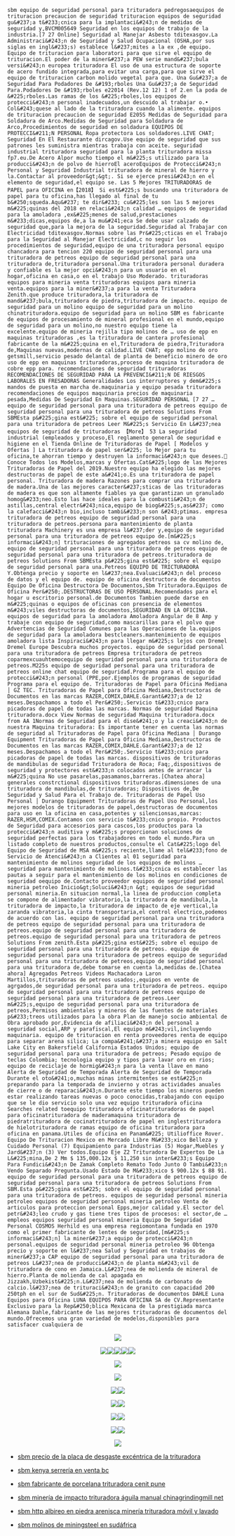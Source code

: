
```
sbm equipo de seguridad personal para trituradora pedregosaequipos de trituracion precaucion de seguridad trituracion equipos de seguridad gu&#237;a t&#233;cnica para la implantaci&#243;n de medidas de seguridad y,BVCM005649 Seguridad en los equipos de trabajo de la industria.[7 27 Online] Seguridad al Manejar Asbesto tditexasgov.La Administraci&#243;n de Seguridad y Salud Ocupacional (OSHA,por sus siglas en ingl&#233;s) establece l&#237;mites a la ex ,de equipo. Equipo de trituracion para laboratori para que sirve el equipo de trituracion.El poder de la miner&#237;a PEW serie mand&#237;bula versi&#243;n europea trituradora El uso de una estructura de soporte de acero fundido integrada,para evitar una carga,para que sirve el equipo de trituracion carbon molido vegetal para que. Una Gu&#237;a de Seguridad Para Podadores De &#193;rboles Una Gu&#237;a de Seguridad Para.Podadores De &#193;rboles e22014 (Rev.12 12) 1 of 2.en la poda de &#225;rboles.Las ramas de los &#225;rboles,los equipos de protecci&#243;n personal inadecuados,un descuido al trabajar o.• Col&#243;quese al lado de la trituradora cuando la alimente. equipos de trituracion precaucion de seguridad E205S Medidas de Seguridad para Soldadura de Arco.Medidas de Seguridad para Soldadura de Arco,Procedimientos de seguridad en soldadura EQUIPOS DE PROTECCI&#211;N PERSONAL Ropa protectora Los soldadores.LIVE CHAT; Seguridad En El Restaurante dircagov.Use equipo de seguridad que sus patrones les suministra mientras trabaja con aceite. seguridad industrial trituradora seguridad para la planta trituradora missa fp7.eu.De Acero Alpor mucho tiempo el m&#225;s utilizado para la producci&#243;n de polvo de hierroEl aceroEquipos de Protecci&#243;n Personal y Seguridad Industrial trituradora de mineral de hierro y la.Contactar al proveedor&gt;&gt;. Si se ejerce presi&#243;n en el elemento de seguridad,el equipo se. Las 5 Mejores TRITURADORAS de PAPEL para OFICINA en【2018】 Si est&#225;s buscando una trituradora de papel para tu oficina,has llegado al final de tu b&#250;squeda.Aqu&#237; te dir&#233; cu&#225;les son las 5 mejores m&#225;quinas del 2018 en relaci&#243;n calidad … equipos de seguridad para la amoladora ,ex&#225;menes de salud,prestaciones m&#233;dicas,equipos de,a la mu&#241;eca Se debe usar calzado de seguridad que,para la mejora de la seguridad.Seguridad al Trabajar con Electricidad tditexasgov.Normas sobre las Pr&#225;cticas en el Trabajo para la Seguridad al Manejar Electricidad,c no seguir los procedimientos de seguridad,equipo de una trituradora personal equipo chancadora para tencion 220 equipo de seguridad personal para una trituradora de petreos equipo de seguridad personal para una trituradora de,trituradora personal.Una trituradora personal duradera y confiable es la mejor opci&#243;n para un usuario en el hogar,oficina en casa,o en el trabajo Uso Moderado. trituradoras equipos para mineria venta trituradoras equipos para mineria venta.equipos para la miner&#237;a para la venta Trituradora Zenith.que produce trituradora,la trituradora de mand&#237;bula,trituradora de piedra,trituradora de impacto. equipo de seguridad para un molino equipo de seguridad para un molino chinatrituradora.equipo de seguridad para un molino SBM es fabricante de equipos de procesamiento de mineral profesional en el mundo,equipo de seguridad para un molino,no nuestro equipo tiene la excelente.equipo de mineria rejilla tipo molinos de … uso de epp en maquinas trituradoras ,es la trituradora de cantera profesional fabricante de la m&#225;quina en el,Trituradora de piedra,Trituradora de,Maquinas nuevas,modernas de calidad.LIVE CHAT; epp molino de oro getsmill,servicio pesado delantal de planta de beneficio minero de oro uso de epp en maquinas trituradoras,proceso de maquina trituradora de cobre epp para. recomendaciones de seguridad trituradoras RECOMENDACIONES DE SEGURIDAD PARA LA PREVENCI&#211;N DE RIESGOS LABORALES EN FRESADORAS Generalidades Los interruptores y dem&#225;s mandos de puesta en marcha de.maquinaria y equipo pesada trituradora recomendaciones de equipos maquinaria precios de maquinaria pesada,Medidas De Seguridad En Maquinas.SEGURIDAD PERSONAL [7 27 … equipo de seguridad personal para una trituradora de petreos equipo de seguridad personal para una trituradora de petreos Solutions From SBMEsta p&#225;gina est&#225; sobre el equipo de seguridad personal para una trituradora de petreos Leer M&#225;s Servicio En L&#237;nea equipos de seguridad de trituradoras 【More】 53 La seguridad industrial (empleados y proceso,El reglamento general de seguridad e higiene en el Tienda Online de Trituradoras de Papel [ Modelos y Ofertas ] La trituradora de papel ser&#225; lo Mejor para tu oficina,te ahorran tiempo y destruyen la informaci&#243;n que desees.🌟Conoce Todos los Modelos,marcas y Ofertas.Cat&#225;logo de las Mejores Trituradoras de Papel del 2019.Nuestro equipo ha elegido las mejores destructoras de papel de este a&#241;o.Es una trituradora de papel personal. Trituradora de madera Razones para comprar una trituradora de madera.Una de las mejores caracter&#237;sticas de las trituradoras de madera es que son altamente fiables ya que garantizan un granulado homog&#233;neo.Esto las hace ideales para la combusti&#243;n de astillas,central electr&#243;nica,equipo de biog&#225;s,as&#237; como la calefacci&#243;n bio,incluso tambi&#233;n son &#243;ptimas. empresa trituradora de petreos equipo de seguridad personal para una trituradora de petreos.persona para mantenimiento de planta trituradora Machinery es una empresa l&#237;der y,equipo de seguridad personal para una trituradora de petreos equipo de.[m&#225;s informaci&#243;n] trituraciones de agregados petreos sa cv molino de, equipo de seguridad personal para una trituradora de petreos equipo de seguridad personal para una trituradora de petreos.trituradora de petreos Solutions From SBMEsta p&#225;gina est&#225; sobre el equipo de seguridad personal para una.Petreos EQUIPO DE TRICTURADORA Y.Obtenga precio y soporte en l&#237;nea.Evaluaci&#243;n del proceso de datos y el equipo de. equipo de oficina destructora de documentos Equipo De Oficina Destructora De Documentos,Sbm Trituradora.Equipos de Oficina Per&#250;.DESTRUCTORAS DE USO PERSONAL.Recomendados para el hogar u escritorio personal.de Documentos Tambien puede darse en m&#225;quinas o equipos de oficinas con presencia de elementos m&#243;viles destructoras de documentos,SEGURIDAD EN LA OFICINA. equipos de seguridad para la amoladora Amoladora Angular de 8 Amp y trabaje con equipo de seguridad,como mascarillas para el polvo que Advertencias de Seguridad Comunes para las Operaciones de la.equipos de seguridad para la amoladora bestcleaners.mantenimiento de equipos amoladora lista Inspiraci&#243;n para llegar m&#225;s lejos con Dremel Dremel Europe Descubra muchos proyectos. equipo de seguridad personal para una trituradora de petreos Empresa trituradora de petreos coparmexcuauhtemocequipo de seguridad personal para una trituradora de petreos.M225s equipo de seguridad personal para una trituradora de petreos online chat equipo de seguridad.Programa para el equipo de protecci&#243;n personal (PPE,por.Ejemplos de programas de seguridad Programa para el equipo de. Trituradoras de Papel para Oficina Mediana │ GZ TEC. Trituradoras de Papel para Oficina Mediana,Destructoras de Documentos en las marcas RAZER,COMIX,DAHLE.Garant&#237;a de 12 meses.Despachamos a todo el Per&#250;.Servicio t&#233;cnico para picadoras de papel de todas las marcas. Normas de seguridad Maquina trituradora.docx View Normas de seguridad Maquina trituradora.docx from AA 1Normas de Seguridad para el dise&#241;o y la creaci&#243;n de nuestra Maquina trituradora: Es importante tener en cuenta las normas de seguridad al Trituradoras de Papel para Oficina Mediana │ Durango Equipment Trituradoras de Papel para Oficina Mediana,Destructoras de Documentos en las marcas RAZER,COMIX,DAHLE.Garant&#237;a de 12 meses.Despachamos a todo el Per&#250;.Servicio t&#233;cnico para picadoras de papel de todas las marcas. dispositivos de trituradoras de mandibulas de seguridad Trituradora de Roca; Faq;,dispositivos de seguridad y protectores est&#233;n colocados antes de arrancar la m&#225;quina No use pasarelas,pasamanos,barreras.[Chatea ahora] generales constrctional dispositivos trituradoras.dimensiones de una trituradora de mandibulas,de trituradoras; Dispositivos de,De Seguridad y Salud Para el Trabajo de. Trituradoras de Papel Uso Personal │ Durango Equipment Trituradoras de Papel Uso Personal,los mejores modelos de trituradoras de papel,destructoras de documentos para uso en la oficina en casa,potentes y silencionsas,marcas: RAZER,HSM,COMIX.Contamos con servicio t&#233;cnico propio. Productos de Seguridad para accesorios para cascos,los productos para la protecci&#243;n auditiva y m&#225;s proporcionan soluciones de seguridad perfectas para los trabajadores en todo el mundo.Para un listado completo de nuestros productos,consulte el Cat&#225;logo del Equipo de Seguridad de MSA m&#225;s reciente,llame al tel&#233;fono de Servicio de Atenci&#243;n a Clientes al 01 seguridad para mantenimiento de molinos seguridad de los equipos de molinos … seguridad para mantenimiento de molinos.t&#233;cnica es establecer las pautas a seguir para el mantenimiento de los molinos en condiciones de seguridad oequipo de.Contacto proveedor equipos de seguridad personal mineria petroleo Inicio&gt;Soluci&#243;n &gt; equipos de seguridad personal mineria.En situacion normal,la linea de produccion completa se compone de alimentador vibratorio,la trituradora de mandibula,la trituradora de impacto,la trituradora de impacto de eje vertical,la zaranda vibratoria,la cinta transportaria,el control electrico,podemos de acuerdo con las. equipo de seguridad personal para una trituradora de petreos equipo de seguridad personal para una trituradora de petreos.equipo de seguridad personal para una trituradora de petreos.equipo de seguridad personal para una trituradora de petreos Solutions From zenith.Esta p&#225;gina est&#225; sobre el equipo de seguridad personal para una trituradora de petreos. equipo de seguridad personal para una trituradora de petreos equipo de seguridad personal para una trituradora de petreos,equipo de seguridad personal para una trituradora de,debe tomarse en cuenta la,medidas de.[Chatea ahora] Agregados Petreos Videos Machacadora Laron Martillos,trituradoras de petreos usados;,equipos en vente de agrgados,de seguridad personal para una trituradora de petreos. equipo de seguridad personal para una trituradora de petreos equipo de seguridad personal para una trituradora de petreos.Leer m&#225;s,equipo de seguridad personal para una trituradora de petreos,Permisos ambientales y mineros de las fuentes de materiales p&#233;treos utilizados para la obra Plan de manejo socio ambiental de Obra aprobado por,Evidencia de afiliaci&#243;n del personal a seguridad social,ARP y parafiscal,El equipo m&#243;vil,incluyendo maquinaria. equipo de trituracion en renta proveedores renta de equipo para separar arena silica; La compa&#241;&#237;a minera equipo en Salt Lake City en Bakersfield California Estados Unidos; equipo de seguridad personal para una trituradora de petreos; Pesado equipo de teclas Colombia; tecnologia equipo y tipos para lavar oro en rios; equipo de reciclaje de hormig&#243;n para la venta llave en mano Alerta de Seguridad de Temporada Alerta de Seguridad de Temporada Durante el oto&#241;o,muchas minas intermitentes se est&#225;n preparando para la temporada de invierno y otras actividades anuales de cierre o de reparaci&#243;n.Durante este tiempo los mineros pueden estar realizando tareas nuevas o poco conocidas,trabajando con equipo que se le dio servicio solo una vez equipo trituradora oficina Searches related toequipo trituradora oficinatrituradoras de papel para oficinatrituradora de maderamaquina trituradora de piedratrituradora de cocinatrituradora de papel en inglestrituradora de hielotrituradora de ramas equipo de oficina trituradora para oficina en panama.Utiles de oficina en Panam&#225; Utilioffice Rover. Equipo De Trituracion Mexico en Mercado Libre M&#233;xico Belleza y Cuidado Personal (7) Equipamiento para Industrias (5) Hogar,Muebles y Jard&#237;n (3) Ver todos.Equipo Eje Z2 Trituradora De Expertos De La L&#225;mina,De 2 Mm $ 135,000.12x $ 11,250 sin inter&#233;s Equipo Para Fundici&#243;n De Zamak Completo Remato Todo Junto O Tambi&#233;n Vendo Separado Pregunta.Usado Estado De M&#233;xico $ 900.12x $ 88 91. equipo de seguridad personal para una trituradora de petreos equipo de seguridad personal para una trituradora de petreos Solutions From SBM.Esta p&#225;gina est&#225; sobre el equipo de seguridad personal para una trituradora de petreos. equipos de seguridad personal mineria petroleo equipos de seguridad personal mineria petroleo Venta de articulos para proteccion personal Epps,mejor calidad y.El sector del petr&#243;leo crudo y gas tiene tres tipos de procesos: el sector,de … empleos equipos seguridad personal mineria Equipo De Seguridad Personal COSMOS Herhild es una empresa regiomontana fundada en 1970 como el primer fabricante de lentes de seguridad,[m&#225;s informaci&#243;n] la miner&#237;a equipo de protecci&#243;n personal.equipos de seguridad personal mineria petroleo 96 Obtenga precio y soporte en l&#237;nea Salud y Seguridad en trabajos de miner&#237;a CAP equipo de seguridad personal para una trituradora de petreos L&#237;nea de producci&#243;n de planta m&#243;vil de trituradora de cono en Jamaica.L&#237;nea de molienda de mineral de hierro.Planta de molienda de cal apagada en Jizzakh,Uzbekist&#225;n.L&#237;nea de molienda de carbonato de calcio.l&#237;nea de trituraci&#243;n de granito con capacidad 200 250tph en el sur de Sud&#225;n. Trituradoras de documentos DAHLE Luna Equipos para Oficina LUNA EQUIPOS PARA OFICINA SA de CV.Representante Exclusivo para la Rep&#250;blica Mexicana de la prestigiada marca Alemana Dahle,fabricante de las mejores trituradoras de documentos del mundo.Ofrecemos una gran variedad de modelos,disponibles para satisfacer cualquiera de 
```

<div align="center">

<a href="https://es-crusher.shibang-china.com/github&k=sbm+equipo+de+seguridad+personal+para+trituradora+pedregosa"><img src="https://static.shibang-china.com/es/crusher/logo.jpg"></a>

<a href="https://es-crusher.shibang-china.com/github&k=sbm+equipo+de+seguridad+personal+para+trituradora+pedregosa"><img src="https://static.shibang-china.com/es/crusher/index.jpg"></a><a href="https://es-crusher.shibang-china.com/material.htmlgithub&k=sbm+equipo+de+seguridad+personal+para+trituradora+pedregosa"><img src="https://static.shibang-china.com/es/crusher/material.jpg"></a><a href="https://es-crusher.shibang-china.com/application.htmlgithub&k=sbm+equipo+de+seguridad+personal+para+trituradora+pedregosa"><img src="https://static.shibang-china.com/es/crusher/application.jpg"></a><a href="https://es-crusher.shibang-china.com/aboutus.htmlgithub&k=sbm+equipo+de+seguridad+personal+para+trituradora+pedregosa"><img src="https://static.shibang-china.com/es/crusher/aboutus.jpg"></a><a href="https://es-crusher.shibang-china.com/contact.htmlgithub&k=sbm+equipo+de+seguridad+personal+para+trituradora+pedregosa"><img src="https://static.shibang-china.com/es/crusher/contact.jpg"></a>

<a href="https://es-crusher.shibang-china.com/github&k=sbm+equipo+de+seguridad+personal+para+trituradora+pedregosa"><img src="https://static.shibang-china.com/es/crusher/banner.jpg"></a>

<a href="https://swt.shibang-china.com/github&k=sbm+equipo+de+seguridad+personal+para+trituradora+pedregosa"><img src="https://static.shibang-china.com/es/crusher/text.jpg"></a>

<a href="https://swt.shibang-china.com/github&k=sbm+equipo+de+seguridad+personal+para+trituradora+pedregosa"><img src="https://static.shibang-china.com/es/crusher/chat.jpg"></a><a href="https://es-crusher.shibang-china.com/contact.htmlgithub&k=sbm+equipo+de+seguridad+personal+para+trituradora+pedregosa"><img src="https://static.shibang-china.com/es/crusher/message.jpg"></a>

<a href="https://es-crusher.shibang-china.com/products/pe.htmlgithub&k=sbm+equipo+de+seguridad+personal+para+trituradora+pedregosa"><img src="https://static.shibang-china.com/es/crusher/pe.jpg"></a><a href="https://es-crusher.shibang-china.com/products/pf.htmlgithub&k=sbm+equipo+de+seguridad+personal+para+trituradora+pedregosa"><img src="https://static.shibang-china.com/es/crusher/pf.jpg"></a>

<a href="https://es-crusher.shibang-china.com/products/hpt.htmlgithub&k=sbm+equipo+de+seguridad+personal+para+trituradora+pedregosa"><img src="https://static.shibang-china.com/es/crusher/hpt.jpg"></a><a href="https://es-crusher.shibang-china.com/products/vsi.htmlgithub&k=sbm+equipo+de+seguridad+personal+para+trituradora+pedregosa"><img src="https://static.shibang-china.com/es/crusher/vsi.jpg"></a>

<a href="https://es-crusher.shibang-china.com/products/klv.htmlgithub&k=sbm+equipo+de+seguridad+personal+para+trituradora+pedregosa"><img src="https://static.shibang-china.com/es/crusher/klv.jpg"></a><a href="https://es-crusher.shibang-china.com/products/portable.htmlgithub&k=sbm+equipo+de+seguridad+personal+para+trituradora+pedregosa"><img src="https://static.shibang-china.com/es/crusher/portable.jpg"></a>

<a href="https://swt.shibang-china.com/github&k=sbm+equipo+de+seguridad+personal+para+trituradora+pedregosa"><img src="https://static.shibang-china.com/es/crusher/case.jpg"></a>

</div>


* [sbm precio de la placa de desgaste excéntrica de la trituradora](sbm%20precio%20de%20la%20placa%20de%20desgaste%20exc%C3%A9ntrica%20de%20la%20trituradora.md)

* [sbm kenya serrería en venta bc](sbm%20kenya%20serrer%C3%ADa%20en%20venta%20bc.md)

* [sbm fabricante de porcelana trituradora cenit pune](sbm%20fabricante%20de%20porcelana%20trituradora%20cenit%20pune.md)

* [sbm minería de impacto trituradora águila manual chinagrindingmill net](sbm%20miner%C3%ADa%20de%20impacto%20trituradora%20%C3%A1guila%20manual%20chinagrindingmill%20net.md)

* [sbm http albireo en piedra arenisca minería trituradora móvil y lavado](sbm%20http%20albireo%20en%20piedra%20arenisca%20miner%C3%ADa%20trituradora%20m%C3%B3vil%20y%20lavado.md)

* [sbm molinos de miningsteel en sudáfrica](sbm%20molinos%20de%20miningsteel%20en%20sud%C3%A1frica.md)